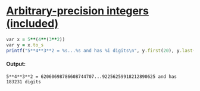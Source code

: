 [1]: https://rosettacode.org/wiki/Arbitrary-precision_integers_(included)

# [Arbitrary-precision integers (included)][1]

```ruby
var x = 5**(4**(3**2))
var y = x.to_s
printf("5**4**3**2 = %s...%s and has %i digits\n", y.first(20), y.last(20), y.len)
```

#### Output:
```
5**4**3**2 = 62060698786608744707...92256259918212890625 and has 183231 digits
```
